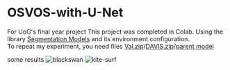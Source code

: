 # OSVOS-with-U-Net

For  UoG's  final year project
This project was completed in Colab. 
Using the library [Segmentation Models](https://github.com/qubvel/segmentation_models) and its environment configuration.  
To repeat my experiment, you need files [Val.zip](https://drive.google.com/open?id=1xM8_X4pNOL7entI2X-Gr_OYINWfI8igb)/[DAVIS.zip](https://drive.google.com/open?id=1-3Uz2d9kvFyd5voyzN5L1iQXSB5b6-N4)/[parent model](https://drive.google.com/open?id=14hv7IIklxByXAVE7DJwxIfx5etj-8yJ6h)

some results
![blackswan](https://github.com/kihararuntu/OSVOS-with-U-Net/blob/master/%E5%9B%BE%E7%89%872.png)
![kite-surf](https://github.com/kihararuntu/OSVOS-with-U-Net/blob/master/%E5%9B%BE%E7%89%872.png)
